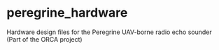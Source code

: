 # peregrine_hardware
Hardware design files for the Peregrine UAV-borne radio echo sounder (Part of the ORCA project)
